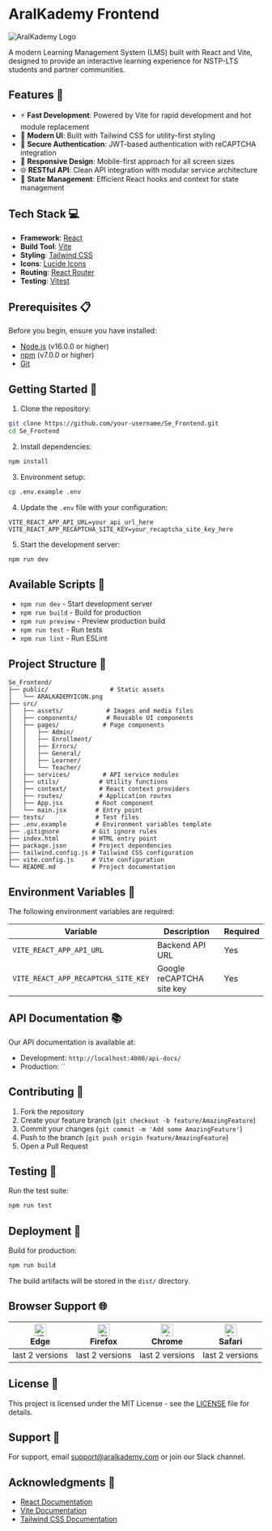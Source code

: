 # AralKademy Frontend

![AralKademy Logo](public/ARALKADEMYICON.png)

A modern Learning Management System (LMS) built with React and Vite, designed to provide an interactive learning experience for NSTP-LTS students and partner communities.

## Features 🚀

- ⚡ **Fast Development**: Powered by Vite for rapid development and hot module replacement
- 🎨 **Modern UI**: Built with Tailwind CSS for utility-first styling
- 🔐 **Secure Authentication**: JWT-based authentication with reCAPTCHA integration
- 📱 **Responsive Design**: Mobile-first approach for all screen sizes
- 🌐 **RESTful API**: Clean API integration with modular service architecture
- 🔄 **State Management**: Efficient React hooks and context for state management

## Tech Stack 💻

- **Framework**: [React](https://reactjs.org/)
- **Build Tool**: [Vite](https://vitejs.dev/)
- **Styling**: [Tailwind CSS](https://tailwindcss.com/)
- **Icons**: [Lucide Icons](https://lucide.dev/)
- **Routing**: [React Router](https://reactrouter.com/)
- **Testing**: [Vitest](https://vitest.dev/)

## Prerequisites 📋

Before you begin, ensure you have installed:
- [Node.js](https://nodejs.org/) (v16.0.0 or higher)
- [npm](https://www.npmjs.com/) (v7.0.0 or higher)
- [Git](https://git-scm.com/)

## Getting Started 🚀

1. Clone the repository:
```bash
git clone https://github.com/your-username/Se_Frontend.git
cd Se_Frontend
```

2. Install dependencies:
```bash
npm install
```

3. Environment setup:
```bash
cp .env.example .env
```

4. Update the `.env` file with your configuration:
```env
VITE_REACT_APP_API_URL=your_api_url_here
VITE_REACT_APP_RECAPTCHA_SITE_KEY=your_recaptcha_site_key_here
```

5. Start the development server:
```bash
npm run dev
```

## Available Scripts 📜

- `npm run dev` - Start development server
- `npm run build` - Build for production
- `npm run preview` - Preview production build
- `npm run test` - Run tests
- `npm run lint` - Run ESLint

## Project Structure 📁

```
Se_Frontend/
├── public/                 # Static assets
│   └── ARALKADEMYICON.png
├── src/
│   ├── assets/            # Images and media files
│   ├── components/        # Reusable UI components
│   ├── pages/            # Page components
│   │   ├── Admin/
│   │   ├── Enrollment/
│   │   ├── Errors/
│   │   ├── General/
│   │   ├── Learner/
│   │   └── Teacher/
│   ├── services/         # API service modules
│   ├── utils/           # Utility functions
│   ├── context/         # React context providers
│   ├── routes/          # Application routes
│   ├── App.jsx         # Root component
│   └── main.jsx        # Entry point
├── tests/              # Test files
├── .env.example        # Environment variables template
├── .gitignore         # Git ignore rules
├── index.html         # HTML entry point
├── package.json       # Project dependencies
├── tailwind.config.js # Tailwind CSS configuration
├── vite.config.js     # Vite configuration
└── README.md          # Project documentation
```

## Environment Variables 🔑

The following environment variables are required:

| Variable | Description | Required |
|----------|-------------|----------|
| `VITE_REACT_APP_API_URL` | Backend API URL | Yes |
| `VITE_REACT_APP_RECAPTCHA_SITE_KEY` | Google reCAPTCHA site key | Yes |

## API Documentation 📚

Our API documentation is available at:
- Development: `http://localhost:4000/api-docs/`
- Production: ``

## Contributing 🤝

1. Fork the repository
2. Create your feature branch (`git checkout -b feature/AmazingFeature`)
3. Commit your changes (`git commit -m 'Add some AmazingFeature'`)
4. Push to the branch (`git push origin feature/AmazingFeature`)
5. Open a Pull Request

## Testing 🧪

Run the test suite:
```bash
npm run test
```

## Deployment 🚀

Build for production:
```bash
npm run build
```

The build artifacts will be stored in the `dist/` directory.

## Browser Support 🌐

| [<img src="https://raw.githubusercontent.com/alrra/browser-logos/master/src/edge/edge_48x48.png" alt="IE / Edge" width="24px" height="24px" />](http://godban.github.io/browsers-support-badges/)<br/>Edge | [<img src="https://raw.githubusercontent.com/alrra/browser-logos/master/src/firefox/firefox_48x48.png" alt="Firefox" width="24px" height="24px" />](http://godban.github.io/browsers-support-badges/)<br/>Firefox | [<img src="https://raw.githubusercontent.com/alrra/browser-logos/master/src/chrome/chrome_48x48.png" alt="Chrome" width="24px" height="24px" />](http://godban.github.io/browsers-support-badges/)<br/>Chrome | [<img src="https://raw.githubusercontent.com/alrra/browser-logos/master/src/safari/safari_48x48.png" alt="Safari" width="24px" height="24px" />](http://godban.github.io/browsers-support-badges/)<br/>Safari |
| --------- | --------- | --------- | --------- |
| last 2 versions | last 2 versions | last 2 versions | last 2 versions |

## License 📄

This project is licensed under the MIT License - see the [LICENSE](LICENSE) file for details.

## Support 💬

For support, email support@aralkademy.com or join our Slack channel.

## Acknowledgments 🙏

- [React Documentation](https://reactjs.org/docs)
- [Vite Documentation](https://vitejs.dev/guide/)
- [Tailwind CSS Documentation](https://tailwindcss.com/docs)
